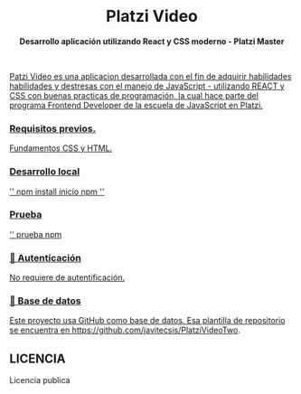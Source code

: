 <div align = "center">
  <br>
   <h1>  Platzi Video </h1>
  <strong> Desarrollo aplicación utilizando React y CSS moderno - Platzi Master  </strong>
</div>
<br>
<p align = "centro">
  <a href="/">
    <img src = "/" alt = "">
  </a>
  <a href="https://github.com/javitecsis/PlatziVideoTwo">
</p>

Patzi Video es una aplicacion desarrollada con el fin de adquirir habilidades habilidades y destresas con el manejo de JavaScript - utilizando REACT y CSS con buenas practicas de programación, la cual hace parte del programa Frontend Developer de la escuela de JavaScript en Platzi.<br>
<a href="https://platzi.com/home">


### Requisitos previos.

Fundamentos CSS y HTML.

### Desarrollo local

''
npm install
inicio npm
''

###  Prueba
''
prueba npm

### 🔑 Autenticación

No requiere de autentificación.

### 💾 Base de datos

Este proyecto usa GitHub como base de datos. Esa plantilla de repositorio se encuentra en https://github.com/javitecsis/PlatziVideoTwo.

## LICENCIA

Licencia publica
